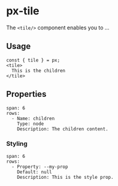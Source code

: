 # px-tile
The `<tile/>` component enables you to ...



## Usage

```react
const { tile } = px;
<tile>
  This is the children
</tile>
```


## Properties

```table
span: 6
rows:
  - Name: children
    Type: node
    Description: The children content.
```


### Styling

```table
span: 6
rows:
  - Property: --my-prop
    Default: null
    Description: This is the style prop.
```
